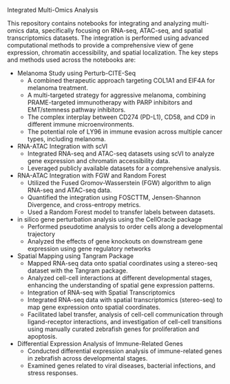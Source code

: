 Integrated Multi-Omics Analysis

This repository contains notebooks for integrating and analyzing multi-omics data, specifically focusing on RNA-seq, ATAC-seq, and spatial transcriptomics datasets. The integration is performed using advanced computational methods to provide a comprehensive view of gene expression, chromatin accessibility, and spatial localization. The key steps and methods used across the notebooks are:

- Melanoma Study using Perturb-CITE-Seq
  - A combined therapeutic approach targeting COL1A1 and EIF4A for melanoma treatment.
  - A multi-targeted strategy for aggressive melanoma, combining PRAME-targeted immunotherapy with PARP inhibitors and EMT/stemness pathway inhibitors.
  - The complex interplay between CD274 (PD-L1), CD58, and CD9 in different immune microenvironments.
  - The potential role of LY96 in immune evasion across multiple cancer types, including melanoma.
- RNA-ATAC Integration with scVI
  - Integrated RNA-seq and ATAC-seq datasets using scVI to analyze gene expression and chromatin accessibility data.
  - Leveraged publicly available datasets for a comprehensive analysis.
- RNA-ATAC Integration with FGW and Random Forest
  - Utilized the Fused Gromov-Wasserstein (FGW) algorithm to align RNA-seq and ATAC-seq data.
  - Quantified the integration using FOSCTTM, Jensen-Shannon Divergence, and cross-entropy metrics.
  - Used a Random Forest model to transfer labels between datasets.
- in silico gene perturbation analysis using the CellOracle package
  - Performed pseudotime analysis to order cells along a developmental trajectory
  - Analyzed the effects of gene knockouts on downstream gene expression using gene regulatory networks 
- Spatial Mapping using Tangram Package
  - Mapped RNA-seq data onto spatial coordinates using a stereo-seq dataset with the Tangram package.
  - Analyzed cell-cell interactions at different developmental stages, enhancing the understanding of spatial gene expression patterns.
  - Integration of RNA-seq with Spatial Transcriptomics
  - Integrated RNA-seq data with spatial transcriptomics (stereo-seq) to map gene expression onto spatial coordinates.
  - Facilitated label transfer, analysis of cell-cell communication through ligand-receptor interactions, and investigation of cell-cell transitions using manually curated zebrafish genes for proliferation and apoptosis.
- Differential Expression Analysis of Immune-Related Genes
  - Conducted differential expression analysis of immune-related genes in zebrafish across developmental stages.
  - Examined genes related to viral diseases, bacterial infections, and stress responses.
